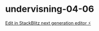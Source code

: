 # undervisning-04-06

[Edit in StackBlitz next generation editor ⚡️](https://stackblitz.com/~/github.com/LarsMagneGlodedata/undervisning-04-06)
